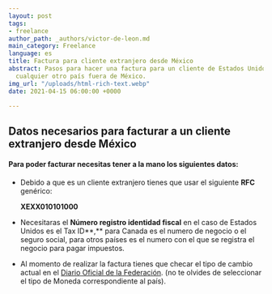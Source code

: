 ```yaml
---
layout: post
tags:
- freelance
author_path: _authors/victor-de-leon.md
main_category: Freelance
language: es
title: Factura para cliente extranjero desde México
abstract: Pasos para hacer una factura para un cliente de Estados Unidos, Europa o
  cualquier otro país fuera de México.
img_url: "/uploads/html-rich-text.webp"
date: 2021-04-15 06:00:00 +0000

---
```

## Datos necesarios para facturar a un cliente extranjero desde México

#### Para poder facturar necesitas tener a la mano los siguientes datos:

* Debido a que es un cliente extranjero tienes que usar el siguiente **RFC** genérico:

  **XEXX010101000**
* Necesitaras el **Número registro identidad fiscal** en el caso de Estados Unidos es el Tax ID**,** para Canada es el numero de negocio o el seguro social, para otros países es el numero con el que se registra el negocio para pagar impuestos.
* Al momento de realizar la factura tienes que checar el tipo de cambio actual en el [Diario Oficial de la Federación](). (no te olvides de seleccionar el tipo de Moneda correspondiente al país).